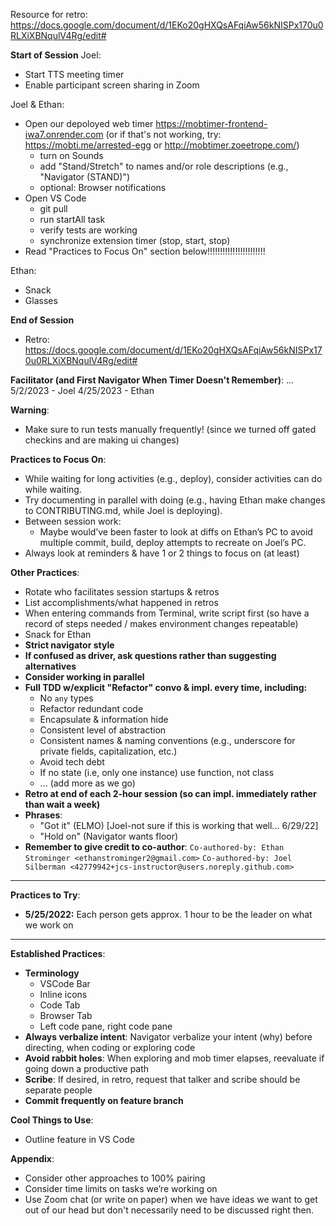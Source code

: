 Resource for retro: https://docs.google.com/document/d/1EKo20gHXQsAFqiAw56kNISPx170u0RLXiXBNqulV4Rg/edit#

**Start of Session**
Joel:

- Start TTS meeting timer
- Enable participant screen sharing in Zoom

Joel & Ethan:

- Open our depoloyed web timer https://mobtimer-frontend-iwa7.onrender.com (or if that's not working, try: https://mobti.me/arrested-egg or http://mobtimer.zoeetrope.com/)
  - turn on Sounds
  - add "Stand/Stretch" to names and/or role descriptions (e.g., "Navigator (STAND)")
  - optional: Browser notifications
- Open VS Code
  - git pull
  - run startAll task
  - verify tests are working
  - synchronize extension timer (stop, start, stop)
- Read "Practices to Focus On" section below!!!!!!!!!!!!!!!!!!!!!!!

Ethan:

- Snack
- Glasses

**End of Session**

- Retro: https://docs.google.com/document/d/1EKo20gHXQsAFqiAw56kNISPx170u0RLXiXBNqulV4Rg/edit#

**Facilitator (and First Navigator When Timer Doesn't Remember)**:
...
5/2/2023 - Joel
4/25/2023 - Ethan

**Warning**:

- Make sure to run tests manually frequently! (since we turned off gated checkins and are making ui changes)

**Practices to Focus On**:

- While waiting for long activities (e.g., deploy), consider activities can do while waiting.
- Try documenting in parallel with doing (e.g., having Ethan make changes to CONTRIBUTING.md, while Joel is deploying).
- Between session work:
  - Maybe would’ve been faster to look at diffs on Ethan’s PC to avoid multiple commit, build, deploy attempts to recreate on Joel’s PC.
- Always look at reminders & have 1 or 2 things to focus on (at least)

**Other Practices**:

- Rotate who facilitates session startups & retros
- List accomplishments/what happened in retros
- When entering commands from Terminal, write script first (so have a record of steps needed / makes environment changes repeatable)
- Snack for Ethan
- **Strict navigator style**
- **If confused as driver, ask questions rather than suggesting alternatives**
- **Consider working in parallel**
- **Full TDD w/explicit "Refactor" convo & impl. every time, including:**
  - No `any` types
  - Refactor redundant code
  - Encapsulate & information hide
  - Consistent level of abstraction
  - Consistent names & naming conventions (e.g., underscore for private fields, capitalization, etc.)
  - Avoid tech debt
  - If no state (i.e, only one instance) use function, not class
  - ... (add more as we go)
- **Retro at end of each 2-hour session (so can impl. immediately rather than wait a week)**
- **Phrases**:
  - "Got it" (ELMO) [Joel-not sure if this is working that well... 6/29/22]
  - "Hold on" (Navigator wants floor)
- **Remember to give credit to co-author**:
  `Co-authored-by: Ethan Strominger <ethanstrominger2@gmail.com>`
  `Co-authored-by: Joel Silberman <42779942+jcs-instructor@users.noreply.github.com>`

---

**Practices to Try**:

- **5/25/2022:** Each person gets approx. 1 hour to be the leader on what we work on

---

**Established Practices**:

- **Terminology**
  - VSCode Bar
  - Inline icons
  - Code Tab
  - Browser Tab
  - Left code pane, right code pane
- **Always verbalize intent**: Navigator verbalize your intent (why) before directing, when coding or exploring code
- **Avoid rabbit holes**: When exploring and mob timer elapses, reevaluate if going down a productive path
- **Scribe**: If desired, in retro, request that talker and scribe should be separate people
- **Commit frequently on feature branch**

**Cool Things to Use**:

- Outline feature in VS Code

**Appendix**:

- Consider other approaches to 100% pairing
- Consider time limits on tasks we’re working on
- Use Zoom chat (or write on paper) when we have ideas we want to get out of our head but don't necessarily need to be discussed right then.
